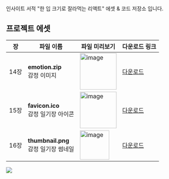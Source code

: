 인사이트 서적 "한 입 크기로 잘라먹는 리액트" 
에셋 & 코드 저장소 입니다.

## 프로젝트 에셋

|  장  | 파일 이름 | 파일 미리보기 | 다운로드 링크 |
|---|---|---|---|
| 14장 | **emotion.zip**<br/>감정 이미지 | <img height="100" alt="image" src="https://user-images.githubusercontent.com/46296754/170852664-b14de88b-7167-4614-a658-a5410747801d.png"> | [다운로드](https://drive.google.com/file/d/18yHh0G1OYHhwO8dsapcSHnOg3T1oWiWg/view?usp=sharing) |
| 15장 | **favicon.ico**<br/> 감정 일기장 아이콘 | <img height="100" alt="image" src="https://user-images.githubusercontent.com/46296754/170852679-d23d8e85-1508-4b07-9439-10a642837cd3.png"> | [다운로드](https://drive.google.com/file/d/1bj9pO6_1n56mg5yaQW0dK06k1X1d95-q/view?usp=sharing) |
| 16장 | **thumbnail.png**<br/>감정 일기장 썸네일 | <img height="80" alt="image" src="https://user-images.githubusercontent.com/46296754/170852703-3d1f17e2-4974-40dd-8c66-0de49db016b0.png"/> | [다운로드](https://drive.google.com/file/d/13fhUVpbbgUfSEnZjmIYoTnHp8XPGnbrn/view?usp=sharing) |


![](https://cdn.inflearn.com/public/files/courses/328340/b1a281cf-51a0-4d70-a5c3-17241ef45358/328340-eng.png)
